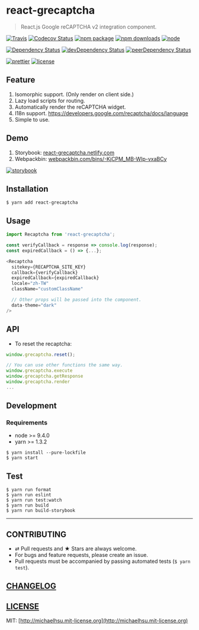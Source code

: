 # react-grecaptcha

> React.js Google reCAPTCHA v2 integration component.

[![Travis][build-badge]][build]
[![Codecov Status][codecov-badge]][codecov]
[![npm package][npm-badge]][npm]
[![npm downloads][npm-downloads]][npm]
[![node][node]]()

[![Dependency Status][dependency-badge]][dependency]
[![devDependency Status][devdependency-badge]][devdependency]
[![peerDependency Status][peerdependency-badge]][peerdependency]

[![prettier][prettier-badge]][prettier]
[![license][license-badge]][license]

## Feature

1. Isomorphic support. (Only render on client side.)
2. Lazy load scripts for routing.
3. Automatically render the reCAPTCHA widget.
4. I18n support. https://developers.google.com/recaptcha/docs/language
5. Simple to use.

## Demo

1. Storybook: [react-grecaptcha.netlify.com](https://react-grecaptcha.netlify.com)
2. Webpackbin: [webpackbin.com/bins/-KjCPM_MB-WIp-vxaBCy](https://www.webpackbin.com/bins/-KjCPM_MB-WIp-vxaBCy)

[![storybook](./docs/demo.png)](https://react-grecaptcha.netlify.com)

## Installation

```console
$ yarn add react-grecaptcha
```

## Usage

```js
import Recaptcha from 'react-grecaptcha';

const verifyCallback = response => console.log(response);
const expiredCallback = () => {...};

<Recaptcha
  sitekey={RECAPTCHA_SITE_KEY}
  callback={verifyCallback}
  expiredCallback={expiredCallback}
  locale="zh-TW"
  className="customClassName"

  // Other props will be passed into the component.
  data-theme="dark"
/>
```

## API

* To reset the recaptcha:

```js
window.grecaptcha.reset();

// You can use other functions the same way.
window.grecaptcha.execute
window.grecaptcha.getResponse
window.grecaptcha.render
...
```

## Development

### Requirements

* node >= 9.4.0
* yarn >= 1.3.2

```
$ yarn install --pure-lockfile
$ yarn start
```

## Test

```
$ yarn run format
$ yarn run eslint
$ yarn run test:watch
$ yarn run build
$ yarn run build-storybook
```

---

## CONTRIBUTING

* ⇄ Pull requests and ★ Stars are always welcome.
* For bugs and feature requests, please create an issue.
* Pull requests must be accompanied by passing automated tests (`$ yarn test`).

## [CHANGELOG](CHANGELOG.md)

## [LICENSE](LICENSE)

MIT: [http://michaelhsu.mit-license.org](http://michaelhsu.mit-license.org)

[build-badge]: https://img.shields.io/travis/evenchange4/react-grecaptcha/master.svg?style=flat-square
[build]: https://travis-ci.org/evenchange4/react-grecaptcha
[npm-badge]: https://img.shields.io/npm/v/react-grecaptcha.svg?style=flat-square
[npm]: https://www.npmjs.org/package/react-grecaptcha
[codecov-badge]: https://img.shields.io/codecov/c/github/evenchange4/react-grecaptcha.svg?style=flat-square
[codecov]: https://codecov.io/github/evenchange4/react-grecaptcha?branch=master
[node]: https://img.shields.io/node/v/react-grecaptcha.svg?style=flat-square
[npm-downloads]: https://img.shields.io/npm/dt/react-grecaptcha.svg?style=flat-square
[license-badge]: https://img.shields.io/npm/l/react-grecaptcha.svg?style=flat-square
[license]: http://michaelhsu.mit-license.org/
[dependency-badge]: https://david-dm.org/evenchange4/react-grecaptcha.svg?style=flat-square
[dependency]: https://david-dm.org/evenchange4/react-grecaptcha
[devdependency-badge]: https://david-dm.org/evenchange4/react-grecaptcha/dev-status.svg?style=flat-square
[devdependency]: https://david-dm.org/evenchange4/react-grecaptcha#info=devDependencies
[peerdependency-badge]: https://david-dm.org/evenchange4/react-grecaptcha/peer-status.svg?style=flat-square
[peerdependency]: https://david-dm.org/evenchange4/react-grecaptcha#info=peerDependencies
[prettier-badge]: https://img.shields.io/badge/styled_with-prettier-ff69b4.svg?style=flat-square
[prettier]: https://github.com/prettier/prettier
